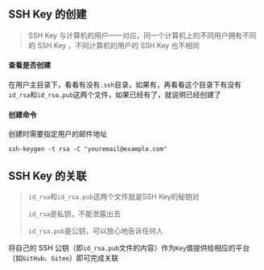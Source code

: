 ## SSH Key 的创建

> SSH Key 与计算机的用户一一对应，同一个计算机上的不同用户拥有不同的 SSH Key ，不同计算机的用户的 SSH Key 也不相同

#### 查看是否创建
在用户主目录下，看看有没有`.ssh`目录，如果有，再看看这个目录下有没有`id_rsa`和`id_rsa.pub`这两个文件，如果已经有了，就说明已经创建了

#### 创建命令
创建时需要指定用户的邮件地址
```
ssh-keygen -t rsa -C "youremail@example.com"
```

## SSH Key 的关联

> `id_rsa`和`id_rsa.pub`这两个文件就是SSH Key的秘钥对
> 
> `id_rsa`是私钥，不能泄露出去
> 
> `id_rsa.pub`是公钥，可以放心地告诉任何人

将自己的 SSH 公钥（即`id_rsa.pub`文件的内容）作为`Key`值提供给相应的平台（如`GitHub`、`Gitee`）即可完成关联